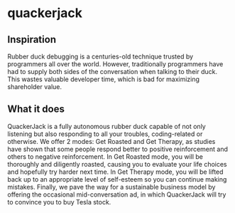 # quackerjack
## Inspiration
Rubber duck debugging is a centuries-old technique trusted by programmers all over the world. However, traditionally programmers have had to supply both sides of the conversation when talking to their duck. This wastes valuable developer time, which is bad for maximizing shareholder value.

## What it does
QuackerJack is a fully autonomous rubber duck capable of not only listening but also responding to all your troubles, coding-related or otherwise. We offer 2 modes: Get Roasted and Get Therapy, as studies have shown that some people respond better to positive reinforcement and others to negative reinforcement. In Get Roasted mode, you will be thoroughly and diligently roasted, causing you to evaluate your life choices and hopefully try harder next time. In Get Therapy mode, you will be lifted back up to an appropriate level of self-esteem so you can continue making mistakes. Finally, we pave the way for a sustainable business model by offering the occasional mid-conversation ad, in which QuackerJack will try to convince you to buy Tesla stock.

